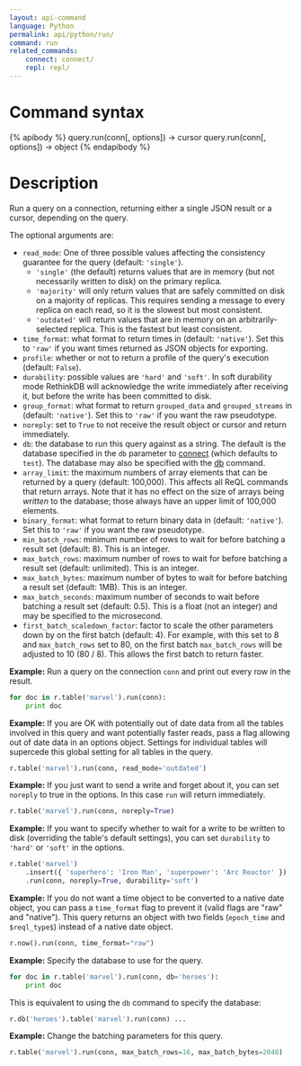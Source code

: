 ```yaml
---
layout: api-command
language: Python
permalink: api/python/run/
command: run
related_commands:
    connect: connect/
    repl: repl/
---
```


# Command syntax #

{% apibody %}
query.run(conn[, options]) &rarr; cursor
query.run(conn[, options]) &rarr; object
{% endapibody %}

# Description #

Run a query on a connection, returning either a single JSON result or
a cursor, depending on the query.

The optional arguments are:

- `read_mode`: One of three possible values affecting the consistency guarantee for the query (default: `'single'`).
    - `'single'` (the default) returns values that are in memory (but not necessarily written to disk) on the primary replica.
    - `'majority'` will only return values that are safely committed on disk on a majority of replicas. This requires sending a message to every replica on each read, so it is the slowest but most consistent.
    - `'outdated'` will return values that are in memory on an arbitrarily-selected replica. This is the fastest but least consistent.
- `time_format`: what format to return times in (default: `'native'`).
  Set this to `'raw'` if you want times returned as JSON objects for exporting.
- `profile`: whether or not to return a profile of the query's
  execution (default: `False`).
- `durability`: possible values are `'hard'` and `'soft'`. In soft durability mode RethinkDB
will acknowledge the write immediately after receiving it, but before the write has
been committed to disk.
- `group_format`: what format to return `grouped_data` and `grouped_streams` in (default: `'native'`).
  Set this to `'raw'` if you want the raw pseudotype.
- `noreply`: set to `True` to not receive the result object or cursor and return immediately.
- `db`: the database to run this query against as a string. The default is the database specified in the `db` parameter to [connect](/api/python/connect/) (which defaults to `test`). The database may also be specified with the [db](/api/python/db/) command.
- `array_limit`: the maximum numbers of array elements that can be returned by a query (default: 100,000). This affects all ReQL commands that return arrays. Note that it has no effect on the size of arrays being _written_ to the database; those always have an upper limit of 100,000 elements.
- `binary_format`: what format to return binary data in (default: `'native'`). Set this to `'raw'` if you want the raw pseudotype.
- `min_batch_rows`: minimum number of rows to wait for before batching a result set (default: 8). This is an integer.
- `max_batch_rows`: maximum number of rows to wait for before batching a result set (default: unlimited). This is an integer.
- `max_batch_bytes`: maximum number of bytes to wait for before batching a result set (default: 1MB). This is an integer.
- `max_batch_seconds`: maximum number of seconds to wait before batching a result set (default: 0.5). This is a float (not an integer) and may be specified to the microsecond.
- `first_batch_scaledown_factor`: factor to scale the other parameters down by on the first batch (default: 4). For example, with this set to 8 and `max_batch_rows` set to 80, on the first batch `max_batch_rows` will be adjusted to 10 (80 / 8). This allows the first batch to return faster.

__Example:__ Run a query on the connection `conn` and print out every
row in the result.

```py
for doc in r.table('marvel').run(conn):
    print doc
```

__Example:__ If you are OK with potentially out of date data from all
the tables involved in this query and want potentially faster reads,
pass a flag allowing out of date data in an options object. Settings
for individual tables will supercede this global setting for all
tables in the query.

```py
r.table('marvel').run(conn, read_mode='outdated')
```


__Example:__ If you just want to send a write and forget about it, you
can set `noreply` to true in the options. In this case `run` will
return immediately.

```py
r.table('marvel').run(conn, noreply=True)
```


__Example:__ If you want to specify whether to wait for a write to be
written to disk (overriding the table's default settings), you can set
`durability` to `'hard'` or `'soft'` in the options.

```py
r.table('marvel')
    .insert({ 'superhero': 'Iron Man', 'superpower': 'Arc Reactor' })
    .run(conn, noreply=True, durability='soft')
```


__Example:__ If you do not want a time object to be converted to a
native date object, you can pass a `time_format` flag to prevent it
(valid flags are "raw" and "native"). This query returns an object
with two fields (`epoch_time` and `$reql_type$`) instead of a native date
object.

```py
r.now().run(conn, time_format="raw")
```

__Example:__ Specify the database to use for the query.

```py
for doc in r.table('marvel').run(conn, db='heroes'):
    print doc
```

This is equivalent to using the `db` command to specify the database:

```py
r.db('heroes').table('marvel').run(conn) ...
```

__Example:__ Change the batching parameters for this query.

```py
r.table('marvel').run(conn, max_batch_rows=16, max_batch_bytes=2048)
```
